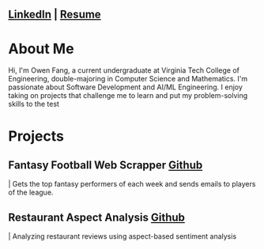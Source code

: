 ## [LinkedIn](https://www.linkedin.com/in/owen-fang-6a4a99293/) | [Resume](Owen_Fang_Resume%20(1).pdf)


# About Me


Hi, I'm Owen Fang, a current undergraduate at Virginia Tech College of Engineering, double-majoring in Computer Science and Mathematics. I'm passionate about Software Development and AI/ML Engineering. I enjoy taking on projects that challenge me to learn and put my problem-solving skills to the test

# Projects

## Fantasy Football Web Scrapper [Github](https://github.com/fangowen/espn-qb-scraper)
 | Gets the top fantasy performers of each week and sends emails to players of the league.

 ## Restaurant Aspect Analysis [Github](https://github.com/fangowen/restaurant_aspect_analysis)
 | Analyzing restaurant reviews using aspect-based sentiment analysis
